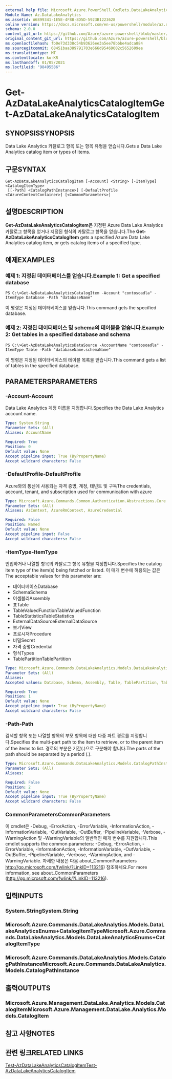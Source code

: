```yaml
---
external help file: Microsoft.Azure.PowerShell.Cmdlets.DataLakeAnalytics.dll-Help.xml
Module Name: Az.DataLakeAnalytics
ms.assetid: A6899341-1E5E-4F8B-8D5D-5923B1223628
online version: https://docs.microsoft.com/en-us/powershell/module/az.datalakeanalytics/get-azdatalakeanalyticscatalogitem
schema: 2.0.0
content_git_url: https://github.com/Azure/azure-powershell/blob/master/src/DataLakeAnalytics/DataLakeAnalytics/help/Get-AzDataLakeAnalyticsCatalogItem.md
original_content_git_url: https://github.com/Azure/azure-powershell/blob/master/src/DataLakeAnalytics/DataLakeAnalytics/help/Get-AzDataLakeAnalyticsCatalogItem.md
ms.openlocfilehash: fb0e73d338c54b93626ee3a5ee78bbbe4adca884
ms.sourcegitcommit: 68451baa389791703e666d95469602c5652609ee
ms.translationtype: MT
ms.contentlocale: ko-KR
ms.lasthandoff: 01/05/2021
ms.locfileid: "98495586"
---
```

# <span data-ttu-id="e077e-101">Get-AzDataLakeAnalyticsCatalogItem</span><span class="sxs-lookup"><span data-stu-id="e077e-101">Get-AzDataLakeAnalyticsCatalogItem</span></span>

## <span data-ttu-id="e077e-102">SYNOPSIS</span><span class="sxs-lookup"><span data-stu-id="e077e-102">SYNOPSIS</span></span>
<span data-ttu-id="e077e-103">Data Lake Analytics 카탈로그 항목 또는 항목 유형을 얻습니다.</span><span class="sxs-lookup"><span data-stu-id="e077e-103">Gets a Data Lake Analytics catalog item or types of items.</span></span>

## <span data-ttu-id="e077e-104">구문</span><span class="sxs-lookup"><span data-stu-id="e077e-104">SYNTAX</span></span>

```
Get-AzDataLakeAnalyticsCatalogItem [-Account] <String> [-ItemType] <CatalogItemType>
 [[-Path] <CatalogPathInstance>] [-DefaultProfile <IAzureContextContainer>] [<CommonParameters>]
```

## <span data-ttu-id="e077e-105">설명</span><span class="sxs-lookup"><span data-stu-id="e077e-105">DESCRIPTION</span></span>
<span data-ttu-id="e077e-106">**Get-AzDataLakeAnalyticsCatalogItem은** 지정된 Azure Data Lake Analytics 카탈로그 항목을 얻거나 지정된 형식의 카탈로그 항목을 얻습니다.</span><span class="sxs-lookup"><span data-stu-id="e077e-106">The **Get-AzDataLakeAnalyticsCatalogItem** gets a specified Azure Data Lake Analytics catalog item, or gets catalog items of a specified type.</span></span>

## <span data-ttu-id="e077e-107">예제</span><span class="sxs-lookup"><span data-stu-id="e077e-107">EXAMPLES</span></span>

### <span data-ttu-id="e077e-108">예제 1: 지정된 데이터베이스를 얻습니다.</span><span class="sxs-lookup"><span data-stu-id="e077e-108">Example 1: Get a specified database</span></span>
```
PS C:\>Get-AzDataLakeAnalyticsCatalogItem -Account "contosoadla" -ItemType Database -Path "databaseName"
```

<span data-ttu-id="e077e-109">이 명령은 지정된 데이터베이스를 얻습니다.</span><span class="sxs-lookup"><span data-stu-id="e077e-109">This command gets the specified database.</span></span>

### <span data-ttu-id="e077e-110">예제 2: 지정된 데이터베이스 및 schema의 테이블을 얻습니다.</span><span class="sxs-lookup"><span data-stu-id="e077e-110">Example 2: Get tables in a specified database and schema</span></span>
```
PS C:\>Get-AzDataLakeAnalyticsDataSource -AccountName "contosoadla" -ItemType Table -Path "databaseName.schemaName"
```

<span data-ttu-id="e077e-111">이 명령은 지정된 데이터베이스의 테이블 목록을 얻습니다.</span><span class="sxs-lookup"><span data-stu-id="e077e-111">This command gets a list of tables in the specified database.</span></span>

## <span data-ttu-id="e077e-112">PARAMETERS</span><span class="sxs-lookup"><span data-stu-id="e077e-112">PARAMETERS</span></span>

### <span data-ttu-id="e077e-113">-Account</span><span class="sxs-lookup"><span data-stu-id="e077e-113">-Account</span></span>
<span data-ttu-id="e077e-114">Data Lake Analytics 계정 이름을 지정합니다.</span><span class="sxs-lookup"><span data-stu-id="e077e-114">Specifies the Data Lake Analytics account name.</span></span>

```yaml
Type: System.String
Parameter Sets: (All)
Aliases: AccountName

Required: True
Position: 0
Default value: None
Accept pipeline input: True (ByPropertyName)
Accept wildcard characters: False
```

### <span data-ttu-id="e077e-115">-DefaultProfile</span><span class="sxs-lookup"><span data-stu-id="e077e-115">-DefaultProfile</span></span>
<span data-ttu-id="e077e-116">Azure와의 통신에 사용되는 자격 증명, 계정, 테넌트 및 구독</span><span class="sxs-lookup"><span data-stu-id="e077e-116">The credentials, account, tenant, and subscription used for communication with azure</span></span>

```yaml
Type: Microsoft.Azure.Commands.Common.Authentication.Abstractions.Core.IAzureContextContainer
Parameter Sets: (All)
Aliases: AzContext, AzureRmContext, AzureCredential

Required: False
Position: Named
Default value: None
Accept pipeline input: False
Accept wildcard characters: False
```

### <span data-ttu-id="e077e-117">-ItemType</span><span class="sxs-lookup"><span data-stu-id="e077e-117">-ItemType</span></span>
<span data-ttu-id="e077e-118">인입하거나 나열할 항목의 카탈로그 항목 유형을 지정합니다.</span><span class="sxs-lookup"><span data-stu-id="e077e-118">Specifies the catalog item type of the item(s) being fetched or listed.</span></span>
<span data-ttu-id="e077e-119">이 매개 변수에 허용되는 값은</span><span class="sxs-lookup"><span data-stu-id="e077e-119">The acceptable values for this parameter are:</span></span>
- <span data-ttu-id="e077e-120">데이터베이스</span><span class="sxs-lookup"><span data-stu-id="e077e-120">Database</span></span>
- <span data-ttu-id="e077e-121">Schema</span><span class="sxs-lookup"><span data-stu-id="e077e-121">Schema</span></span>
- <span data-ttu-id="e077e-122">어셈블리</span><span class="sxs-lookup"><span data-stu-id="e077e-122">Assembly</span></span>
- <span data-ttu-id="e077e-123">표</span><span class="sxs-lookup"><span data-stu-id="e077e-123">Table</span></span>
- <span data-ttu-id="e077e-124">TableValuedFunction</span><span class="sxs-lookup"><span data-stu-id="e077e-124">TableValuedFunction</span></span>
- <span data-ttu-id="e077e-125">TableStatistics</span><span class="sxs-lookup"><span data-stu-id="e077e-125">TableStatistics</span></span>
- <span data-ttu-id="e077e-126">ExternalDataSource</span><span class="sxs-lookup"><span data-stu-id="e077e-126">ExternalDataSource</span></span>
- <span data-ttu-id="e077e-127">보기</span><span class="sxs-lookup"><span data-stu-id="e077e-127">View</span></span>
- <span data-ttu-id="e077e-128">프로시저</span><span class="sxs-lookup"><span data-stu-id="e077e-128">Procedure</span></span>
- <span data-ttu-id="e077e-129">비밀</span><span class="sxs-lookup"><span data-stu-id="e077e-129">Secret</span></span>
- <span data-ttu-id="e077e-130">자격 증명</span><span class="sxs-lookup"><span data-stu-id="e077e-130">Credential</span></span>
- <span data-ttu-id="e077e-131">형식</span><span class="sxs-lookup"><span data-stu-id="e077e-131">Types</span></span>
- <span data-ttu-id="e077e-132">TablePartition</span><span class="sxs-lookup"><span data-stu-id="e077e-132">TablePartition</span></span>

```yaml
Type: Microsoft.Azure.Commands.DataLakeAnalytics.Models.DataLakeAnalyticsEnums+CatalogItemType
Parameter Sets: (All)
Aliases:
Accepted values: Database, Schema, Assembly, Table, TablePartition, TableValuedFunction, TableStatistics, ExternalDataSource, View, Procedure, Secret, Credential, Types, Package

Required: True
Position: 1
Default value: None
Accept pipeline input: True (ByPropertyName)
Accept wildcard characters: False
```

### <span data-ttu-id="e077e-133">-Path</span><span class="sxs-lookup"><span data-stu-id="e077e-133">-Path</span></span>
<span data-ttu-id="e077e-134">검색할 항목 또는 나열할 항목의 부모 항목에 대한 다중 파트 경로를 지정합니다.</span><span class="sxs-lookup"><span data-stu-id="e077e-134">Specifies the multi-part path to the item to retrieve, or to the parent item of the items to list.</span></span>
<span data-ttu-id="e077e-135">경로의 부분은 기간(.)으로 구분해야 합니다.</span><span class="sxs-lookup"><span data-stu-id="e077e-135">The parts of the path should be separated by a period (.).</span></span>

```yaml
Type: Microsoft.Azure.Commands.DataLakeAnalytics.Models.CatalogPathInstance
Parameter Sets: (All)
Aliases:

Required: False
Position: 2
Default value: None
Accept pipeline input: True (ByPropertyName)
Accept wildcard characters: False
```

### <span data-ttu-id="e077e-136">CommonParameters</span><span class="sxs-lookup"><span data-stu-id="e077e-136">CommonParameters</span></span>
<span data-ttu-id="e077e-137">이 cmdlet은 -Debug, -ErrorAction, -ErrorVariable, -InformationAction, -InformationVariable, -OutVariable, -OutBuffer, -PipelineVariable, -Verbose, -WarningAction 및 -WarningVariable의 일반적인 매개 변수를 지원합니다.</span><span class="sxs-lookup"><span data-stu-id="e077e-137">This cmdlet supports the common parameters: -Debug, -ErrorAction, -ErrorVariable, -InformationAction, -InformationVariable, -OutVariable, -OutBuffer, -PipelineVariable, -Verbose, -WarningAction, and -WarningVariable.</span></span> <span data-ttu-id="e077e-138">자세한 내용은 다음 about_CommonParameters http://go.microsoft.com/fwlink/?LinkID=113216) 참조하세요.</span><span class="sxs-lookup"><span data-stu-id="e077e-138">For more information, see about_CommonParameters (http://go.microsoft.com/fwlink/?LinkID=113216).</span></span>

## <span data-ttu-id="e077e-139">입력</span><span class="sxs-lookup"><span data-stu-id="e077e-139">INPUTS</span></span>

### <span data-ttu-id="e077e-140">System.String</span><span class="sxs-lookup"><span data-stu-id="e077e-140">System.String</span></span>

### <span data-ttu-id="e077e-141">Microsoft.Azure.Commands.DataLakeAnalytics.Models.DataLakeAnalyticsEnums+CatalogItemType</span><span class="sxs-lookup"><span data-stu-id="e077e-141">Microsoft.Azure.Commands.DataLakeAnalytics.Models.DataLakeAnalyticsEnums+CatalogItemType</span></span>

### <span data-ttu-id="e077e-142">Microsoft.Azure.Commands.DataLakeAnalytics.Models.CatalogPathInstance</span><span class="sxs-lookup"><span data-stu-id="e077e-142">Microsoft.Azure.Commands.DataLakeAnalytics.Models.CatalogPathInstance</span></span>

## <span data-ttu-id="e077e-143">출력</span><span class="sxs-lookup"><span data-stu-id="e077e-143">OUTPUTS</span></span>

### <span data-ttu-id="e077e-144">Microsoft.Azure.Management.DataLake.Analytics.Models.CatalogItem</span><span class="sxs-lookup"><span data-stu-id="e077e-144">Microsoft.Azure.Management.DataLake.Analytics.Models.CatalogItem</span></span>

## <span data-ttu-id="e077e-145">참고 사항</span><span class="sxs-lookup"><span data-stu-id="e077e-145">NOTES</span></span>

## <span data-ttu-id="e077e-146">관련 링크</span><span class="sxs-lookup"><span data-stu-id="e077e-146">RELATED LINKS</span></span>

[<span data-ttu-id="e077e-147">Test-AzDataLakeAnalyticsCatalogItem</span><span class="sxs-lookup"><span data-stu-id="e077e-147">Test-AzDataLakeAnalyticsCatalogItem</span></span>](./Test-AzDataLakeAnalyticsCatalogItem.md)


